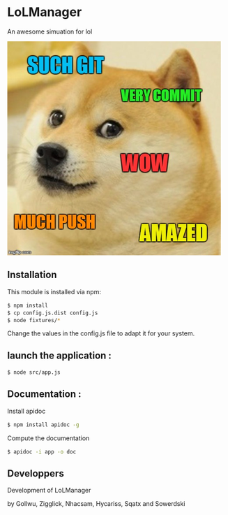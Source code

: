 # LoLManager

An awesome simuation for lol

![alt tag](https://raw.githubusercontent.com/Gollwu/LoLManager/master/assets/doge.jpg "Doge")



## Installation

This module is installed via npm:

``` bash
$ npm install
$ cp config.js.dist config.js
$ node fixtures/*
```

Change the values in the config.js file to adapt it for your system.

## launch the application :

``` bash
$ node src/app.js
```

## Documentation :

Install apidoc
``` bash
$ npm install apidoc -g
```

Compute the documentation
``` bash
$ apidoc -i app -o doc
```

## Developpers

Development of LoLManager

by Gollwu, Zigglick, Nhacsam, Hycariss, Sqatx and Sowerdski
